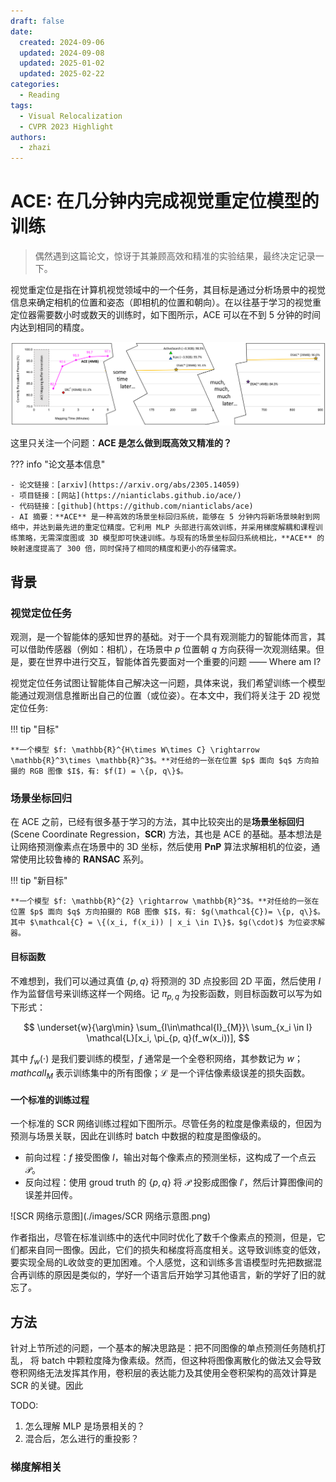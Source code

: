 ```yaml
---
draft: false
date:
  created: 2024-09-06
  updated: 2024-09-08
  updated: 2025-01-02
  updated: 2025-02-22
categories:
  - Reading
tags:
  - Visual Relocalization
  - CVPR 2023 Highlight
authors:
  - zhazi
---
```


# ACE: 在几分钟内完成视觉重定位模型的训练

> 偶然遇到这篇论文，惊讶于其兼顾高效和精准的实验结果，最终决定记录一下。

视觉重定位是指在计算机视觉领域中的一个任务，其目标是通过分析场景中的视觉信息来确定相机的位置和姿态（即相机的位置和朝向）。在以往基于学习的视觉重定位器需要数小时或数天的训练时，如下图所示，ACE 可以在不到 5 分钟的时间内达到相同的精度。

![ACE 与其他方法的性能比较](./images/ACE与其他方法的性能比较.png)

这里只关注一个问题：**ACE 是怎么做到既高效又精准的？**

??? info "论文基本信息"

    - 论文链接：[arxiv](https://arxiv.org/abs/2305.14059)
    - 项目链接：[网站](https://nianticlabs.github.io/ace/)
    - 代码链接：[github](https://github.com/nianticlabs/ace)
    - AI 摘要：**ACE** 是一种高效的场景坐标回归系统，能够在 5 分钟内将新场景映射到网络中，并达到最先进的重定位精度。它利用 MLP 头部进行高效训练，并采用梯度解耦和课程训练策略，无需深度图或 3D 模型即可快速训练。与现有的场景坐标回归系统相比，**ACE** 的映射速度提高了 300 倍，同时保持了相同的精度和更小的存储需求。

## 背景

### 视觉定位任务

观测，是一个智能体的感知世界的基础。对于一个具有观测能力的智能体而言，其可以借助传感器（例如：相机），在场景中 $p$ 位置朝 $q$ 方向获得一次观测结果。但是，要在世界中进行交互，智能体首先要面对一个重要的问题 —— Where am I?

视觉定位任务试图让智能体自己解决这一问题，具体来说，我们希望训练一个模型能通过观测信息推断出自己的位置（或位姿）。在本文中，我们将关注于 2D 视觉定位任务:

!!! tip "目标"

    **一个模型 $f: \mathbb{R}^{H\times W\times C} \rightarrow \mathbb{R}^3\times \mathbb{R}^3$。**对任给的一张在位置 $p$ 面向 $q$ 方向拍摄的 RGB 图像 $I$，有: $f(I) = \{p, q\}$。

### 场景坐标回归

在 ACE 之前，已经有很多基于学习的方法，其中比较突出的是**场景坐标回归**(Scene Coordinate Regression，**SCR**) 方法，其也是 ACE 的基础。基本想法是让网络预测像素点在场景中的 3D 坐标，然后使用 **PnP** 算法求解相机的位姿，通常使用比较鲁棒的 **RANSAC** 系列。

!!! tip "新目标"

    **一个模型 $f: \mathbb{R}^{2} \rightarrow \mathbb{R}^3$。**对任给的一张在位置 $p$ 面向 $q$ 方向拍摄的 RGB 图像 $I$，有: $g(\mathcal{C})= \{p, q\}$。其中 $\mathcal{C} = \{(x_i, f(x_i)) | x_i \in I\}$，$g(\cdot)$ 为位姿求解器。

#### 目标函数

不难想到，我们可以通过真值 $\{p, q\}$ 将预测的 3D 点投影回 2D 平面，然后使用 $I$ 作为监督信号来训练这样一个网络。记 ${\pi_{p,q}}$ 为投影函数，则目标函数可以写为如下形式：

$$
    \underset{w}{\arg\min} \sum_{I\in\mathcal{I}_{M}}\ \sum_{x_i \in I} \mathcal{L}[x_i, \pi_{p, q}(f_w(x_i))],
$$

其中 $f_w(\cdot)$ 是我们要训练的模型，$f$ 通常是一个全卷积网络，其参数记为 $w$；$mathcal{I}_M$ 表示训练集中的所有图像；$\mathcal{L}$ 是一个评估像素级误差的损失函数。

#### 一个标准的训练过程

一个标准的 SCR 网络训练过程如下图所示。尽管任务的粒度是像素级的，但因为预测与场景关联，因此在训练时 batch 中数据的粒度是图像级的。

- 前向过程：$f$ 接受图像 $I$，输出对每个像素点的预测坐标，这构成了一个点云 $\mathcal{P}$。
- 反向过程：使用 groud truth 的 $\{p, q\}$ 将 $\mathcal{P}$ 投影成图像 $I'$，然后计算图像间的误差并回传。

![SCR 网络示意图](./images/SCR 网络示意图.png)

作者指出，尽管在标准训练中的迭代中同时优化了数千个像素点的预测，但是，它们都来自同一图像。因此，它们的损失和梯度将高度相关。这导致训练变的低效，要实现全局的L收敛变的更加困难。个人感觉，这和训练多言语模型时先把数据混合再训练的原因是类似的，学好一个语言后开始学习其他语言，新的学好了旧的就忘了。

## 方法

针对上节所述的问题，一个基本的解决思路是：把不同图像的单点预测任务随机打乱， 将 batch 中颗粒度降为像素级。然而，但这种将图像离散化的做法又会导致卷积网络无法发挥其作用，卷积层的表达能力及其使用全卷积架构的高效计算是 SCR 的关键。因此

TODO:

1. 怎么理解 MLP 是场景相关的？
2. 混合后，怎么进行的重投影？

### 梯度解相关
